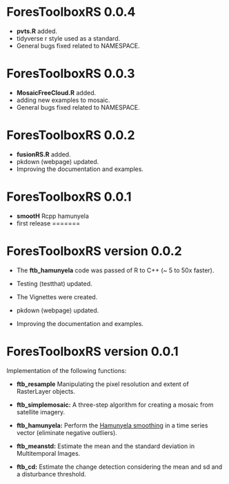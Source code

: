 # ForesToolboxRS 0.0.4

* **pvts.R** added.
* tidyverse r style used as a standard.
* General bugs fixed related to NAMESPACE.

# ForesToolboxRS 0.0.3

* **MosaicFreeCloud.R** added.
* adding new examples to mosaic.
* General bugs fixed related to NAMESPACE.

# ForesToolboxRS 0.0.2

* **fusionRS.R** added.
* pkdown (webpage) updated.
* Improving the documentation and examples.

# ForesToolboxRS 0.0.1

* **smootH** Rcpp hamunyela 
* first release
=======
# ForesToolboxRS version 0.0.2

* The **ftb_hamunyela** code was passed of R to C++ (~ 5 to 50x faster).

* Testing (testthat) updated.

* The Vignettes were created.

* pkdown (webpage) updated.

* Improving the documentation and examples.


# ForesToolboxRS version 0.0.1

Implementation of the following functions:

* **ftb_resample** Manipulating the pixel resolution and extent of RasterLayer objects.

* **ftb_simplemosaic:** A three-step algorithm for creating a mosaic from satellite imagery.

* **ftb_hamunyela:** Perform the [Hamunyela smoothing](http://library.wur.nl/WebQuery/wurpubs/445002) in a time series vector (eliminate negative outliers).

* **ftb_meanstd:** Estimate the mean and the standard deviation in Multitemporal Images.

* **ftb_cd:** Estimate the change detection considering the mean and sd and a disturbance threshold.
